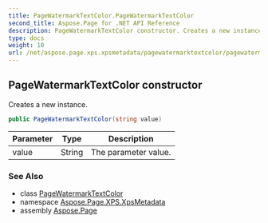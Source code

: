 ```yaml
---
title: PageWatermarkTextColor.PageWatermarkTextColor
second_title: Aspose.Page for .NET API Reference
description: PageWatermarkTextColor constructor. Creates a new instance
type: docs
weight: 10
url: /net/aspose.page.xps.xpsmetadata/pagewatermarktextcolor/pagewatermarktextcolor/
---
```

## PageWatermarkTextColor constructor

Creates a new instance.

```csharp
public PageWatermarkTextColor(string value)
```

| Parameter | Type | Description |
| --- | --- | --- |
| value | String | The parameter value. |

### See Also

* class [PageWatermarkTextColor](../)
* namespace [Aspose.Page.XPS.XpsMetadata](../../pagewatermarktextcolor/)
* assembly [Aspose.Page](../../../)


